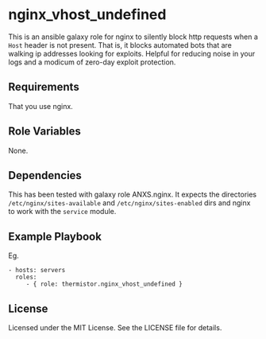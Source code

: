 # nginx\_vhost_undefined

This is an ansible galaxy role for nginx to silently block http requests when a `Host` header is not present. That is, it blocks automated bots that are walking ip addresses looking for exploits. Helpful for reducing noise in your logs and a modicum of zero-day exploit protection.

## Requirements

That you use nginx.

## Role Variables

None.

## Dependencies

This has been tested with galaxy role ANXS.nginx. It expects the directories `/etc/nginx/sites-available` and `/etc/nginx/sites-enabled` dirs and nginx to work with the `service` module.

## Example Playbook

Eg.

    - hosts: servers
      roles:
         - { role: thermistor.nginx_vhost_undefined }

## License

Licensed under the MIT License. See the LICENSE file for details.

